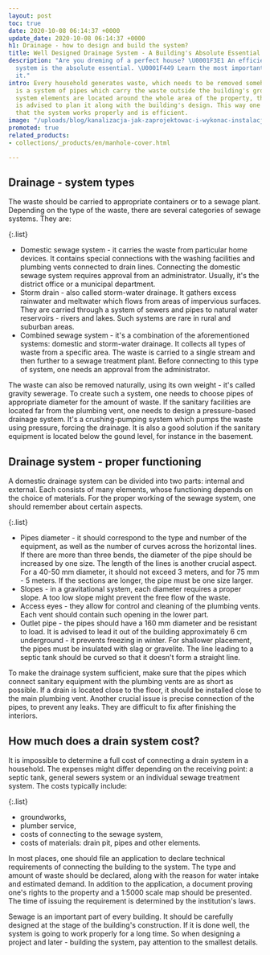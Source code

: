```yaml
---
layout: post
toc: true
date: 2020-10-08 06:14:37 +0000
update_date: 2020-10-08 06:14:37 +0000
h1: Drainage - how to design and build the system?
title: Well Designed Drainage System - A Building's Absolute Essential
description: "Are you dreming of a perfect house? \U0001F3E1 An efficient drainage
  system is the absolute essential. \U0001F449 Learn the most important facts about
  it."
intro: Every household generates waste, which needs to be removed somehow. Home drainage
  is a system of pipes which carry the waste outside the building's grounds. Water
  system elements are located around the whole area of the property, therefore, it
  is advised to plan it along with the building's design. This way one can be sure
  that the system works properly and is efficient.
image: "/uploads/blog/kanalizacja-jak-zaprojektowac-i-wykonac-instalacje.jpg"
promoted: true
related_products:
- collections/_products/en/manhole-cover.html

---
```

## Drainage - system types

The waste should be carried to appropriate containers or to a sewage plant. Depending on the type of the waste, there are several categories of sewage systems. They are:

{:.list}

* Domestic sewage system - it carries the waste from particular home devices. It contains special connections with the washing facilities and plumbing vents connected to drain lines. Connecting the domestic sewage system requires approval from an administrator. Usually, it's the district office or a municipal department.
* Storm drain - also called storm-water drainage. It gathers excess rainwater and meltwater which flows from areas of impervious surfaces. They are carried through a system of sewers and pipes to natural water reservoirs - rivers and lakes. Such systems are rare in rural and suburban areas.
* Combined sewage system - it's a combination of the aforementioned systems: domestic and storm-water drainage. It collects all types of waste from a specific area. The waste is carried to a single stream and then further to a sewage treatment plant. Before connecting to this type of system, one needs an approval from the administrator.

The waste can also be removed naturally, using its own weight - it's called gravity sewerage. To create such a system, one needs to choose pipes of appropriate diameter for the amount of waste. If the sanitary facilities are located far from the plumbing vent, one needs to design a pressure-based drainage system. It's a crushing-pumping system which pumps the waste using pressure, forcing the drainage. It is also a good solution if the sanitary equipment is located below the gound level, for instance in the basement.

## Drainage system - proper functioning

A domestic drainage system can be divided into two parts: internal and external. Each consists of many elements, whose functioning depends on the choice of materials. For the proper working of the sewage system, one should remember about certain aspects.

{:.list}

* Pipes diameter - it should correspond to the type and number of the equipment, as well as the number of curves across the horizontal lines. If there are more than three bends, the diameter of the pipe should be increased by one size. The length of the lines is another crucial aspect. For a 40-50 mm diameter, it should not exceed 3 meters, and for 75 mm - 5 meters. If the sections are longer, the pipe must be one size larger.
* Slopes - in a gravitational system, each diameter requires a proper slope. A too low slope might prevent the free flow of the waste.
* Access eyes - they allow for control and cleaning of the plumbing vents. Each vent should contain such opening in the lower part.
* Outlet pipe - the pipes should have a 160 mm diameter and be resistant to load. It is advised to lead it out of the building approximately 6 cm underground - it prevents freezing in winter. For shallower placement, the pipes must be insulated with slag or gravelite. The line leading to a septic tank should be curved so that it doesn't form a straight line.

To make the drainage system sufficient, make sure that the pipes which connect sanitary equipment with the plumbing vents are as short as possible. If a drain is located close to the floor, it should be installed close to the main plumbing vent. Another crucial issue is precise connection of the pipes, to prevent any leaks. They are difficult to fix after finishing the interiors.

## How much does a drain system cost?

It is impossible to determine a full cost of connecting a drain system in a household. The expenses might differ depending on the receiving point: a septic tank, general sewers system or an individual sewage treatment system. The costs typically include:

{:.list}

* groundworks,
* plumber service,
* costs of connecting to the sewage system,
* costs of materials: drain pit, pipes and other elements.

In most places, one should file an application to declare technical requirements of connecting the building to the system. The type and amount of waste should be declared, along with the reason for water intake and estimated demand. In addition to the application, a document proving one's rights to the property and a 1:5000 scale map should be presented. The time of issuing the requirement is determined by the institution's laws.

Sewage is an important part of every building. It should be carefully designed at the stage of the building's construction. If it is done well, the system is going to work properly for a long time. So when designing a project and later - building the system, pay attention to the smallest details.